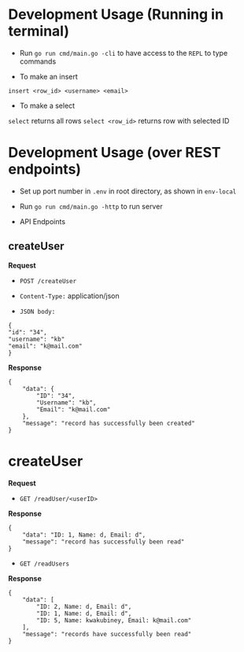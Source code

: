 # Development Usage (Running in terminal)

- Run `go run cmd/main.go -cli` to have access to the `REPL` to type commands

* To make an insert

`insert <row_id> <username> <email>`

* To make a select

`select` returns all rows
`select <row_id>` returns row with selected ID


# Development Usage (over REST endpoints)

- Set up port number in `.env` in root directory, as shown in `env-local`

- Run `go run cmd/main.go -http` to run server

- API Endpoints

## createUser

**Request**

+ `POST /createUser`

+ `Content-Type:` application/json

+ `JSON body:` 
```
{
"id": "34",
"username": "kb"
"email": "k@mail.com"
}
```

**Response**
```
{
    "data": {
        "ID": "34",
        "Username": "kb",
        "Email": "k@mail.com"
    },
    "message": "record has successfully been created"
}
```
# createUser

**Request**
+ `GET /readUser/<userID>`

**Response**
```
{
    "data": "ID: 1, Name: d, Email: d",
    "message": "record has successfully been read"
}
```

+ `GET /readUsers`

**Response**
```
{
    "data": [
        "ID: 2, Name: d, Email: d",
        "ID: 1, Name: d, Email: d",
        "ID: 5, Name: kwakubiney, Email: k@mail.com"
    ],
    "message": "records have successfully been read"
}
```


